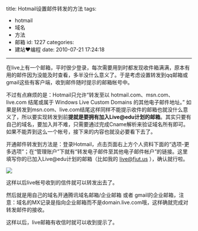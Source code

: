 title: Hotmail设置邮件转发的方法
tags:
  - hotmail
  - 域名
  - 方法
  - 邮箱
id: 1227
categories:
  - 建站❤编程
date: 2010-07-21 17:24:18
---

在live上有一个邮箱，平时很少登录，每次需要用到时都发现收件箱满满，原本有用的邮件因为没能及时查看，多半没什么意义了。于是考虑设置转发到qq邮箱或gmail这些有客户端，收到邮件随时提示的邮箱帐号中。

不过有点麻烦的是：Hotmail只允许“转发至以 hotmail.com、msn.com、live.com 结尾或属于 Windows Live Custom Domains 的其他电子邮件地址。” 如果是转发到msn.com、live.com结尾这样同样不能提示收件的邮箱也就没什么意义了，所以要实现转发到前**提就是要拥有加入Live@edu计划的邮箱**。其实只要有自己的域名，要加入并不难，只需要通过完成Cname解析来验证域名所有即可。如果不能弄到这么一个帐号，接下来的内容也就没必要看下去了。

开通邮件转发到方法是：登录Hotmail，点击页面右上方个人资料下面的“选项-更多选项”；在“管理账户”下就有“转发电子邮件至其他电子邮件帐户”的链接。这里填写你的已加入Live@edu计划的邮箱（比如我的 live@fjut.us ），确认就行啦。<!--more-->

[![](http://a.kainy.cn/201006/hotmail%E9%82%AE%E4%BB%B6%E8%BD%AC%E5%8F%91%E8%AE%BE%E7%BD%AE%E6%88%90%E5%8A%9F.jpg)](http://a.kainy.cn/201006/hotmail%E9%82%AE%E4%BB%B6%E8%BD%AC%E5%8F%91%E8%AE%BE%E7%BD%AE%E6%88%90%E5%8A%9F.jpg)

这样以后live帐号收到的信件就可以转发出去了。

然后就是用自己的域名开通腾讯域名邮箱/企业邮箱 或者 gmail的企业邮箱，注意：域名的MX记录是指向企业邮箱而不是domain.live.com哦，这样确就完成对转发邮件的接收。

这样以后，live邮箱有收信时就可以收到提示了。